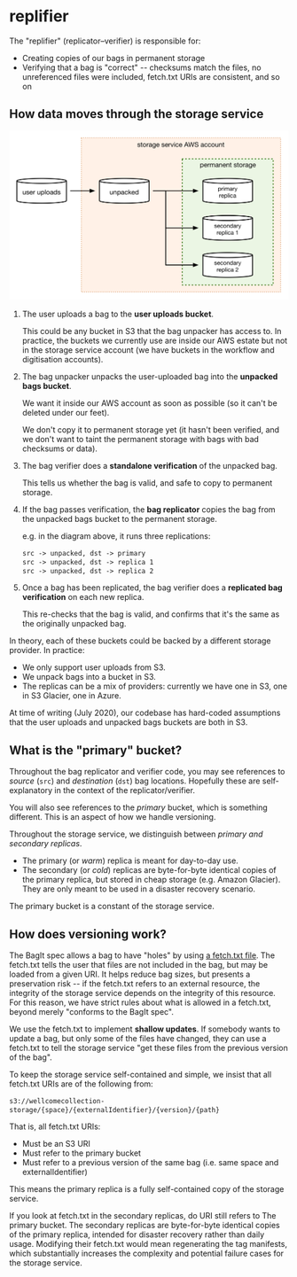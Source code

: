 # replifier

The "replifier" (replicator–verifier) is responsible for:

*   Creating copies of our bags in permanent storage
*   Verifying that a bag is "correct" -- checksums match the files, no unreferenced files were included, fetch.txt URIs are consistent, and so on



## How data moves through the storage service

![](data_movements.png)

1.  The user uploads a bag to the **user uploads bucket**.

    This could be any bucket in S3 that the bag unpacker has access to.
    In practice, the buckets we currently use are inside our AWS estate but not in the storage service account (we have buckets in the workflow and digitisation accounts).

2.  The bag unpacker unpacks the user-uploaded bag into the **unpacked bags bucket**.

    We want it inside our AWS account as soon as possible (so it can't be deleted under our feet).

    We don't copy it to permanent storage yet (it hasn't been verified, and we don't want to taint the permanent storage with bags with bad checksums or data).

3.  The bag verifier does a **standalone verification** of the unpacked bag.

    This tells us whether the bag is valid, and safe to copy to permanent storage.

4.  If the bag passes verification, the **bag replicator** copies the bag from the unpacked bags bucket to the permanent storage.

    e.g. in the diagram above, it runs three replications:

    ```
    src -> unpacked, dst -> primary
    src -> unpacked, dst -> replica 1
    src -> unpacked, dst -> replica 2
    ```

5.  Once a bag has been replicated, the bag verifier does a **replicated bag verification** on each new replica.

    This re-checks that the bag is valid, and confirms that it's the same as the originally unpacked bag.

In theory, each of these buckets could be backed by a different storage provider.
In practice:

*   We only support user uploads from S3.
*   We unpack bags into a bucket in S3.
*   The replicas can be a mix of providers: currently we have one in S3, one in S3 Glacier, one in Azure.

At time of writing (July 2020), our codebase has hard-coded assumptions that the user uploads and unpacked bags buckets are both in S3.




## What is the "primary" bucket?

Throughout the bag replicator and verifier code, you may see references to *source* (`src`) and *destination* (`dst`) bag locations.
Hopefully these are self-explanatory in the context of the replicator/verifier.

You will also see references to the *primary* bucket, which is something different.
This is an aspect of how we handle versioning.

Throughout the storage service, we distinguish between *primary and secondary replicas*.

-   The primary (or *warm*) replica is meant for day-to-day use.
-   The secondary (or *cold*) replicas are byte-for-byte identical copies of the primary replica, but stored in cheap storage (e.g. Amazon Glacier).
    They are only meant to be used in a disaster recovery scenario.

The primary bucket is a constant of the storage service.




## How does versioning work?

The BagIt spec allows a bag to have "holes" by using [a fetch.txt file](https://tools.ietf.org/html/rfc8493#section-2.2.3).
The fetch.txt tells the user that files are not included in the bag, but may be loaded from a given URI.
It helps reduce bag sizes, but presents a preservation risk -- if the fetch.txt refers to an external resource, the integrity of the storage service depends on the integrity of this resource.
For this reason, we have strict rules about what is allowed in a fetch.txt, beyond merely "conforms to the BagIt spec".

We use the fetch.txt to implement **shallow updates**.
If somebody wants to update a bag, but only some of the files have changed, they can use a fetch.txt to tell the storage service "get these files from the previous version of the bag".

To keep the storage service self-contained and simple, we insist that all fetch.txt URIs are of the following from:

```
s3://wellcomecollection-storage/{space}/{externalIdentifier}/{version}/{path}
```

That is, all fetch.txt URIs:

*   Must be an S3 URI
*   Must refer to the primary bucket
*   Must refer to a previous version of the same bag (i.e. same space and externalIdentifier)

This means the primary replica is a fully self-contained copy of the storage service.

If you look at fetch.txt in the secondary replicas, do URI still refers to The primary bucket.
The secondary replicas are byte-for-byte identical copies of the primary replica, intended for disaster recovery rather than daily usage.
Modifying their fetch.txt would mean regenerating the tag manifests, which substantially increases the complexity and potential failure cases for the storage service.
